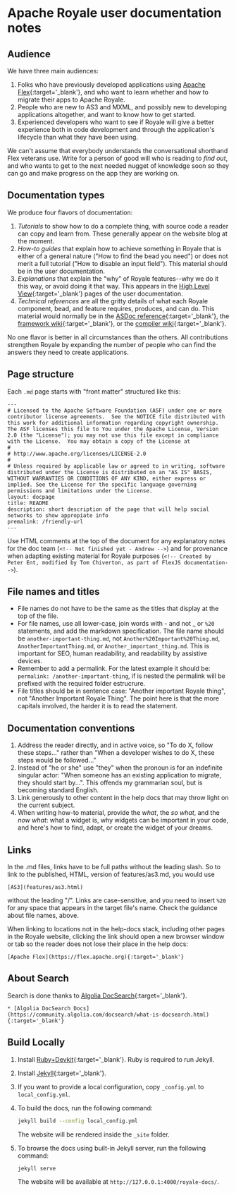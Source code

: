 <!-- Writing conventions proposed by Andrew Wetmore, January 23, 2018 -->
# Apache Royale user documentation notes

## Audience

We have three main audiences:

1. Folks who have previously developed applications using [Apache Flex](https://flex.apache.org){:target='_blank'}, and who want to learn whether and how to migrate their apps to Apache Royale.
2. People who are new to AS3 and MXML, and possibly new to developing applications altogether, and want to know how to get started.
3. Experienced developers who want to see if Royale will give a better experience both in code development and through the application's lifecycle than what they have been using.

We can't assume that everybody understands the conversational shorthand Flex veterans use. Write for a person of good will who is reading to *find out*, and who wants to get to the next needed nugget of knowledge soon so they can go and make progress on the app they are working on.

## Documentation types

We produce four flavors of documentation:

1. *Tutorials* to show how to do a complete thing, with source code a reader can copy and learn from. These generally appear on the website blog at the moment.
2. *How-to guides* that explain how to achieve something in Royale that is either of a general nature ("How to find the bead you need") or does not merit a full tutorial ("How to disable an input field"). This material should be in the user documentation.
3. *Explanations* that explain the "why" of Royale features--why we do it this way, or avoid doing it that way. This appears in the [High Level View](welcome/high-level-view.html){:target='_blank'} pages of the user documentation.
4. *Technical references* are all the gritty details of what each Royale component, bead, and feature requires, produces, and can do. This material would normally be in the [ASDoc reference](https://royale.apache.org/asdoc/){:target='_blank'}, the [framework wiki](https://github.com/apache/royale-asjs/wiki){:target='_blank'}, or the [compiler wiki](https://github.com/apache/royale-compiler/wiki){:target='_blank'}.

No one flavor is better in all circumstances than the others. All contributions strengthen Royale by expanding the number of people who can find the answers they need to create applications.

## Page structure

Each `.md` page starts with "front matter" structured like this:

```
---
# Licensed to the Apache Software Foundation (ASF) under one or more contributor license agreements.  See the NOTICE file distributed with this work for additional information regarding copyright ownership. The ASF licenses this file to You under the Apache License, Version 2.0 (the "License"); you may not use this file except in compliance with the License.  You may obtain a copy of the License at
# 
# http://www.apache.org/licenses/LICENSE-2.0
# 
# Unless required by applicable law or agreed to in writing, software distributed under the License is distributed on an "AS IS" BASIS, WITHOUT WARRANTIES OR CONDITIONS OF ANY KIND, either express or implied. See the License for the specific language governing permissions and limitations under the License.
layout: docpage
title: README
description: short description of the page that will help social networks to show appropiate info
premalink: /friendly-url
---

```

Use HTML comments at the top of the document for any explanatory notes for the doc team (```<!-- Not finished yet - Andrew -->```) and for provenance when adapting existing material for Royale purposes (```<!-- Created by Peter Ent, modified by Tom Chiverton, as part of FlexJS documentation-->```).

## File names and titles

* File names do not have to be the same as the titles that display at the top of the file.
* For file names, use all lower-case, join words with - and not _ or `%20` statements, and add the markdown specification. The file name should be `another-important-thing.md`, not `Another%20Important%20Thing.md`, `AnotherImportantThing.md`, or `Another_important_thing.md`. This is important for SEO, human readability, and readability by assistive devices.
* Remember to add a permalink. For the latest example it should be: `permalink: /another-important-thing`, if is nested the permalink will be prefixed with the required folder estrucrure.
* File titles should be in sentence case: "Another important Royale thing", not "Another Important Royale Thing". The point here is that the more capitals involved, the harder it is to read the statement.

## Documentation conventions

1. Address the reader directly, and in active voice, so "To do X, follow these steps..." rather than "When a developer wishes to do X, these steps would be followed..."
2. Instead of "he or she" use "they" when the pronoun is for an indefinite singular actor: "When someone has an existing application to migrate, they should start by...". This offends my grammarian soul, but is becoming standard English.
3. Link generously to other content in the help docs that may throw light on the current subject.
4. When writing how-to material, provide the *what*, the *so what*, and the *now what*: what a widget is, why widgets can be important in your code, and here's how to find, adapt, or create the widget of your dreams.

## Links

In the .md files, links have to be full paths without the leading slash. So to link to the published, HTML, version of features/as3.md, you would use

`[AS3](features/as3.html)` 

without the leading "/". Links are case-sensitive, and you need to insert `%20` for any space that appears in the target file's name. Check the guidance about file names, above.

When linking to locations not in the help-docs stack, including other pages in the Royale website, clicking the link should open a new browser window or tab so the reader does not lose their place in the help docs:

`[Apache Flex](https://flex.apache.org){:target='_blank'}`

## About Search

Search is done thanks to [Algolia DocSearch](https://community.algolia.com/docsearch/){:target='_blank'}.

    * [Algolia DocSearch Docs](https://community.algolia.com/docsearch/what-is-docsearch.html){:target='_blank'}

## Build Locally

1. Install [Ruby+Devkit](https://rubyinstaller.org/downloads/){:target='_blank'}. Ruby is required to run Jekyll.
2. Install [Jekyll](https://jekyllrb.com/){:target='_blank'}.
3. If you want to provide a local configuration, copy `_config.yml` to `local_config.yml`.
4. To build the docs, run the following command:

    ```sh
    jekyll build --config local_config.yml
    ```
    
    The website will be rendered inside the `_site` folder.
5. To browse the docs using built-in Jekyll server, run the following command:
   
   ```sh
   jekyll serve
   ```
   
   The website will be available at `http://127.0.0.1:4000/royale-docs/`.
